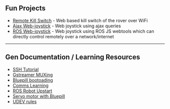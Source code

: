 ## Fun Projects
* [Remote Kill Switch](https://github.com/pa1tech/anveshak/tree/master/flask_kill) - Web based kill switch of the rover over WiFi
* [Ajax Web-joystick](https://github.com/pa1tech/anveshak/tree/master/joy_gui_ajax) - Web joystick using ajax queries
* [ROS Web-joystick](https://github.com/pa1tech/anveshak/tree/master/rosjs_joystick) - Web joystick using ROS JS webtools which can directly control remotely over a network/internet

***

## Gen Documentation / Learning Resources
* [SSH Tutorial](https://www.nsc.liu.se/systems/ssh-tutorial.pdf)
* [Gstreamer MUXing](https://pa1tech.github.io/anveshak/self/GstFrames/)
* [Bluepill bootoading](https://pa1tech.github.io/anveshak/self/bootloadSTM32/)
* [Comms Learning](https://pa1tech.github.io/anveshak/self/comms/)
* [ROS Robot Upstart](https://pa1tech.github.io/anveshak/self/robot_upstart/)
* [Servo motor with Bluepill](https://pa1tech.github.io/anveshak/self/servoSTM32/)
* [UDEV rules](https://pa1tech.github.io/anveshak/self/udev_rules/)